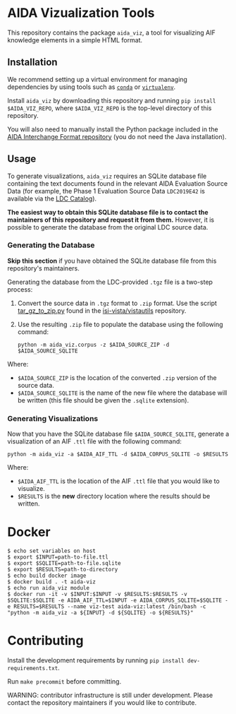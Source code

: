 <!-- CI configuration disabled due to changes in Travis subscription model. Reactivate when issue has been resolved. -->
<!-- [![Build status](https://travis-ci.com/isi-vista/aida-viz.svg?branch=master)](https://travis-ci.com/isi-vista/aida-viz?branch=master) -->

# AIDA Vizualization Tools

This repository contains the package `aida_viz`, a tool for visualizing AIF knowledge elements in a simple HTML format.

## Installation

We recommend setting up a virtual environment for managing dependencies by using tools such as [`conda`](https://docs.conda.io/projects/conda/en/latest/user-guide/tasks/manage-environments.html) or [`virtualenv`](https://virtualenv.pypa.io/en/latest/).

Install `aida_viz` by downloading this repository and running `pip install $AIDA_VIZ_REPO`, where `$AIDA_VIZ_REPO` is the top-level directory of this repository.

You will also need to manually install the Python package included in the [AIDA Interchange Format repository](https://github.com/NextCenturyCorporation/AIDA-Interchange-Format) (you do not need the Java installation).

## Usage

To generate visualizations, `aida_viz` requires an SQLite database file containing the text documents found in the relevant AIDA Evaluation Source Data (for example, the Phase 1 Evaluation Source Data `LDC2019E42` is available via the [LDC Catalog](https://catalog.ldc.upenn.edu)).

**The easiest way to obtain this SQLite database file is to contact the maintainers of this repository and request it from them.** However, it is possible to generate the database from the original LDC source data.

### Generating the Database

**Skip this section** if you have obtained the SQLite database file from this repository's maintainers.

Generating the database from the LDC-provided `.tgz` file is a two-step process: 

1. Convert the source data in `.tgz` format to `.zip` format. Use the script [tar_gz_to_zip.py](https://github.com/isi-vista/vistautils/blob/master/vistautils/scripts/tar_gz_to_zip.py) found in the [isi-vista/vistautils](https://github.com/isi-vista/vistautils) repository.

2. Use the resulting `.zip` file to populate the database using the following command:

	```
	python -m aida_viz.corpus -z $AIDA_SOURCE_ZIP -d $AIDA_SOURCE_SQLITE
	```

Where: 
- `$AIDA_SOURCE_ZIP` is the location of the converted `.zip` version of the source data.
- `$AIDA_SOURCE_SQLITE` is the name of the new file where the database will be written (this file should be given the `.sqlite` extension).

### Generating Visualizations

Now that you have the SQLite database file `$AIDA_SOURCE_SQLITE`, generate a visualization of an AIF `.ttl` file with the following command:

```
python -m aida_viz -a $AIDA_AIF_TTL -d $AIDA_CORPUS_SQLITE -o $RESULTS
```

Where:
- `$AIDA_AIF_TTL` is the location of the AIF `.ttl` file that you would like to visualize.
- `$RESULTS` is the **new** directory location where the results should be written.

# Docker

```
$ echo set variables on host
$ export $INPUT=path-to-file.ttl
$ export $SQLITE=path-to-file.sqlite
$ export $RESULTS=path-to-directory
$ echo build docker image
$ docker build . -t aida-viz
$ echo run aida_viz module
$ docker run -it -v $INPUT:$INPUT -v $RESULTS:$RESULTS -v $SQLITE:$SQLITE -e AIDA_AIF_TTL=$INPUT -e AIDA_CORPUS_SQLITE=$SQLITE -e RESULTS=$RESULTS --name viz-test aida-viz:latest /bin/bash -c "python -m aida_viz -a ${INPUT} -d ${SQLITE} -o ${RESULTS}"
```

# Contributing

Install the development requirements by running `pip install dev-requirements.txt`.

Run `make precommit` before committing.

WARNING: contributor infrastructure is still under development. Please contact the repository maintainers if you would like to contribute.
